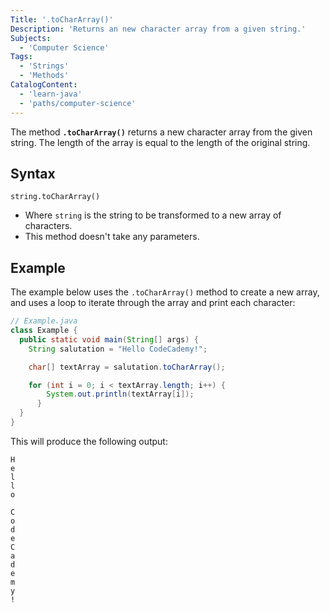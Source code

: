 ```yaml
---
Title: '.toCharArray()'
Description: 'Returns an new character array from a given string.'
Subjects:
  - 'Computer Science'
Tags:
  - 'Strings'
  - 'Methods'
CatalogContent:
  - 'learn-java'
  - 'paths/computer-science'
---
```


The method **`.toCharArray()`** returns a new character array from the given string. The length of the array is equal to the length of the original string.

## Syntax

```pseudo
string.toCharArray()
```

- Where `string` is the string to be transformed to a new array of characters.
- This method doesn't take any parameters.



## Example

The example below uses the `.toCharArray()` method to create a new array, and uses a loop to iterate through the array and print each character:

```java
// Example.java
class Example {
  public static void main(String[] args) {
    String salutation = "Hello CodeCademy!";

    char[] textArray = salutation.toCharArray();

    for (int i = 0; i < textArray.length; i++) {
        System.out.println(textArray[i]);
      }
  }
}
```

This will produce the following output:

```
H
e
l
l
o

C
o
d
e
C
a
d
e
m
y
!
```
